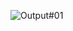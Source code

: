 ![Output#01](https://user-images.githubusercontent.com/102988720/186678183-834159f4-fbae-4c99-bea2-7556486ed3d9.jpg)
